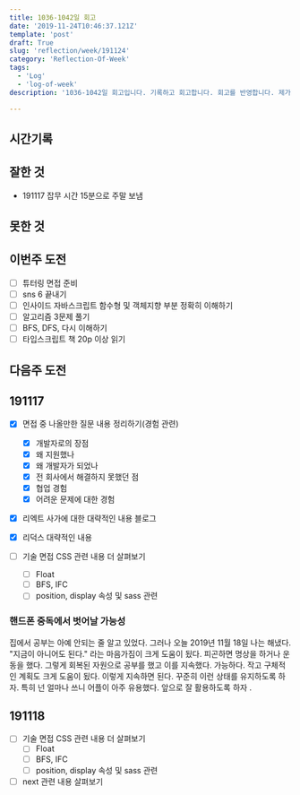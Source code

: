 ```yaml
---
title: 1036-1042일 회고
date: '2019-11-24T10:46:37.121Z'
template: 'post'
draft: True
slug: 'reflection/week/191124'
category: 'Reflection-Of-Week'
tags:
  - 'Log'
  - 'log-of-week'
description: '1036-1042일 회고입니다. 기록하고 회고합니다. 회고를 반영합니다. 제가 자라는 방식입니다.'

---
```


## 시간기록 



## 잘한 것

- 191117 잡무 시간 15분으로 주말 보냄 

## 못한 것



## 이번주 도전

- [ ] 튜터링 면접 준비
- [ ] sns 6 끝내기
- [ ] 인사이드 자바스크립트 함수형 및 객체지향 부분 정확히 이해하기 
- [ ] 알고리즘 3문제 풀기 
- [ ] BFS, DFS, 다시 이해하기 
- [ ] 타입스크립트 책 20p 이상 읽기

## 다음주 도전



## 191117

- [x] 면접 중 나올만한 질문 내용 정리하기(경험 관련) 
  - [x] 개발자로의 장점
  - [x] 왜 지원했나
  - [x] 왜 개발자가 되었나
  - [x] 전 회사에서 해결하지 못했던 점
  - [x] 협업 경험
  - [x] 어려운 문제에 대한 경험 

- [x] 리엑트 사가에 대한 대략적인 내용 블로그
- [x] 리덕스 대략적인 내용

- [ ] 기술 면접 CSS 관련 내용 더 살펴보기 
  - [ ] Float 
  - [ ] BFS, IFC
  - [ ] position, display 속성 및 sass 관련 

### 핸드폰 중독에서 벗어날 가능성

집에서 공부는 아예 안되는 줄 알고 있었다. 그러나 오늘 2019년 11월 18일 나는 해냈다. "지금이 아니어도 된다." 라는 마음가짐이 크게 도움이 됬다. 피곤하면 명상을 하거나 운동을 했다. 그렇게 회복된 자원으로 공부를 했고 이를 지속했다. 가능하다. 작고 구체적인 계획도 크게 도움이 됬다. 이렇게 지속하면 된다. 꾸준히 이런 상태를 유지하도록 하자. 특히 넌 얼마나 쓰니 어플이 아주 유용했다. 앞으로 잘 활용하도록 하자 .

## 191118

- [ ] 기술 면접 CSS 관련 내용 더 살펴보기 
  - [ ] Float 
  - [ ] BFS, IFC
  - [ ] position, display 속성 및 sass 관련
- [ ] next 관련 내용 살펴보기  